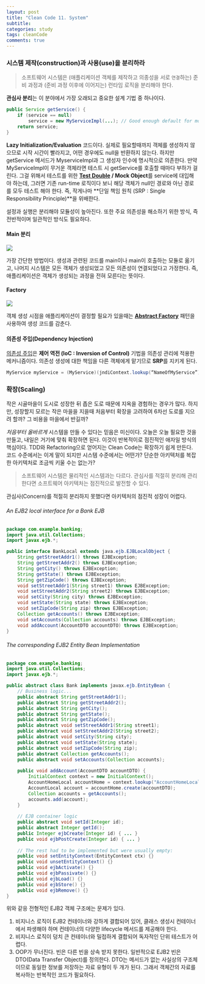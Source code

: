 ```yaml
---
layout: post
title: "Clean Code 11. System"
subtitle:  
categories: study
tags: cleanCode
comments: true
---
```


### 시스템 제작(construction)과 사용(use)을 분리하라

> 소프트웨어 시스템은 (애플리케이션 객체를 제작하고 의종성을 서로 `연결`하는) 준비 과정과 (준비 과정 이후에 이어지는) 런타임 로직을 분리해야 한다.

**관심사 분리**는 이 분야에서 가장 오래되고 중요한 설계 기법 중 하나이다.

```java
public Service getService() {
	if (service == null)
		service = new MyServiceImpl(...); // Good enough default for most cases?
	return service;
}
```

**Lazy Initialization/Evaluation** 코드이다. 실제로 필요할때까지 객체를 생성하지 않으므로 시작 시간이 빨라지고, 어떤 경우에도 null을 반환하지 않는다. 하지만 getService 메서드가 MyserviceImpl과 그 생성자 인수에 명시적으로 의존한다. 만약 MyServiceImpl이 무거운 객체라면 테스트 시 getService를 호출할 때마다 부하가 걸린다. 그걸 위해서 테스트를 위한  **[Test Double](https://en.wikipedia.org/wiki/Test_double) / Mock Object**를 service에 대입해야 하는데, 그러면 기존 run-time 로직이다 보니 해당 객체가 null인 경로와 아닌 경로를 모두 테스트 해야 한다. 즉, 작게나마 **단일 책임 원칙 (SRP : Single Responsibility Principle)**을 위배한다.

설정과 실행은 분리해야 모듈성이 높아진다. 또한 주요 의존성을 해소하기 위한 방식, 즉 전반적이며 일관적인 방식도 필요하다.

#### Main 분리

![](https://raw.githubusercontent.com/DevStarSJ/DevStarSJ.github.io/master/assets/img/post/2018-12-11.cleanCode.01.png)

가장 간단한 방법이다. 생성과 관련된 코드를 main이나 main이 호출하는 모듈로 옮기고, 나머지 시스템은 모든 객체가 생성되었고 모든 의존성이 연결되었다고 가정한다. 즉, 애플리케이션은 객체가 생성되는 과정을 전혀 모른다는 뜻이다.

#### Factory

![](https://raw.githubusercontent.com/DevStarSJ/DevStarSJ.github.io/master/assets/img/post/2018-12-11.cleanCode.02.png)

객체 생성 시점을 애플리케이션이 결정할 필요가 있을때는 **[Abstract Factory](https://en.m.wikipedia.org/wiki/Abstract_factory_pattern)** 패턴을 사용하여 생성 코드를 감춘다.

#### 의존성 주입(Dependency Injection)

[의존성 주입](https://en.wikipedia.org/wiki/Dependency_injection)은 **제어 역전 (IoC : Inversion of Control)** 기법을 의존성 관리에 적용한 메커니즘이다. 의존성 생성에 대한 책임을 다른 객체에게 맡기므로 **SRP**를 지키게 된다.

```java
MyService myService = (MyService)(jndiContext.lookup(“NameOfMyService”));
```

### 확장(Scaling)

작은 시골마을이 도시로 성장한 뒤 좁은 도로 때문에 지옥을 경험하는 경우가 많다. 하지만, 성장할지 모르는 작은 마을을 지을때 처음부터 확장을 고려하여 6차선 도로를 지으려 할까? 그 비용을 마을에서 반길까?

*처음부터 올바르게* 시스템을 만들 수 있다는 믿음은 미신이다. 오늘은 오늘 필요한 것을 만들고, 내일은 거기에 맞춰 확장하면 된다. 이것이 반복적이로 점진적인 애자일 방식의 핵심이다. TDD와 Refactoring으로 얻어지는 Clean Code는 확장하기 쉽게 만든다. 코드 수준에서는 이게 말이 되지만 시스템 수준에서는 어떤가? 단순한 아키텍처를 복잡한 아키텍처로 조금씩 키울 수는 없는가?

> 소프트웨어 시스템은 물리적인 시스템과는 다르다. 관심사를 적절히 분리해 관리한다면 소프트웨어 아키텍처는 점진적으로 발전할 수 있다.

관심사(Concern)를 적절히 분리하지 못했다면 아키텍처의 점진적 성장이 어렵다.

###### An EJB2 local interface for a Bank EJB
```java
package com.example.banking;
import java.util.Collections;
import javax.ejb.*;

public interface BankLocal extends java.ejb.EJBLocalObject {
    String getStreetAddr1() throws EJBException;
    String getStreetAddr2() throws EJBException;
    String getCity() throws EJBException;
    String getState() throws EJBException;
    String getZipCode() throws EJBException;
    void setStreetAddr1(String street1) throws EJBException;
    void setStreetAddr2(String street2) throws EJBException;
    void setCity(String city) throws EJBException;
    void setState(String state) throws EJBException;
    void setZipCode(String zip) throws EJBException;
    Collection getAccounts() throws EJBException;
    void setAccounts(Collection accounts) throws EJBException;
    void addAccount(AccountDTO accountDTO) throws EJBException;
}
```

###### The corresponding EJB2 Entity Bean Implementation
```java
package com.example.banking;
import java.util.Collections;
import javax.ejb.*;

public abstract class Bank implements javax.ejb.EntityBean {
    // Business logic...
    public abstract String getStreetAddr1();
    public abstract String getStreetAddr2();
    public abstract String getCity();
    public abstract String getState();
    public abstract String getZipCode();
    public abstract void setStreetAddr1(String street1);
    public abstract void setStreetAddr2(String street2);
    public abstract void setCity(String city);
    public abstract void setState(String state);
    public abstract void setZipCode(String zip);
    public abstract Collection getAccounts();
    public abstract void setAccounts(Collection accounts);
    
    public void addAccount(AccountDTO accountDTO) {
        InitialContext context = new InitialContext();
        AccountHomeLocal accountHome = context.lookup("AccountHomeLocal");
        AccountLocal account = accountHome.create(accountDTO);
        Collection accounts = getAccounts();
        accounts.add(account);
    }
    
    // EJB container logic
    public abstract void setId(Integer id);
    public abstract Integer getId();
    public Integer ejbCreate(Integer id) { ... }
    public void ejbPostCreate(Integer id) { ... }
    
    // The rest had to be implemented but were usually empty:
    public void setEntityContext(EntityContext ctx) {}
    public void unsetEntityContext() {}
    public void ejbActivate() {}
    public void ejbPassivate() {}
    public void ejbLoad() {}
    public void ejbStore() {}
    public void ejbRemove() {}
}
```

위와 같응 전형적인 EJB2 객체 구조에는 문제가 있다.
1. 비지니스 로직이 EJB2 컨테이너와 강하게 결합되어 있어, 클래스 생성시 컨테이너에서 파생해야 하며 컨테이너의 다양한 lifecycle 메서드를 제공해야 한다.
2. 비지니스 로직이 덩치 큰 컨테이너와 밀접하게 결합되어 독자적인 단위 테스트가 어렵다.
3. OOP가 무너진다. 빈은 다른 빈을 상속 받지 못한다. 일반적으로 EJB2 빈은 DTO(Data Transfer Object)를 정의한다. DTO는 메서드가 없는 사실상의 구조체이므로 동일한 정보를 저장하는 자료 유형이 두 개가 된다. 그래서 객체간의 자료를 복사하는 반복적인 코드가 필요하다.

